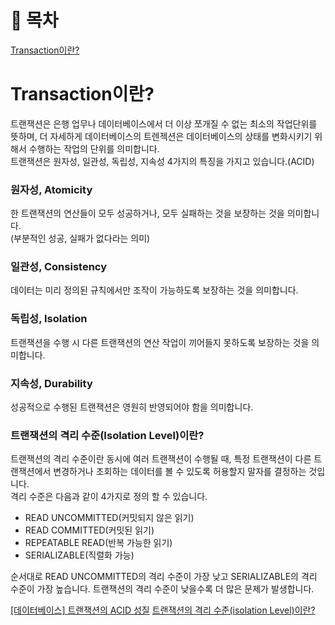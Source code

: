 # 💬 목차

[Transaction이란?](#transaction이란)

# Transaction이란?

트랜잭션은 은행 업무나 데이터베이스에서 더 이상 쪼개질 수 없는 최소의 작업단위를 뜻하며,
더 자세하게 데이터베이스의 트렌젝션은 데이터베이스의 상태를 변화시키기 위해서 수행하는 작업의 단위를 의미합니다.  
트랜잭션은 원자성, 일관성, 독립성, 지속성 4가지의 특징을 가지고 있습니다.(ACID)

### 원자성, Atomicity
한 트랜잭션의 연산들이 모두 성공하거나, 모두 실패하는 것을 보장하는 것을 의미합니다.  
(부분적인 성공, 실패가 없다라는 의미)
### 일관성, Consistency
데이터는 미리 정의된 규칙에서만 조작이 가능하도록 보장하는 것을 의미합니다.
### 독립성, Isolation
트랜잭션을 수행 시 다른 트랜잭션의 연산 작업이 끼어들지 못하도록 보장하는 것을 의미합니다.
### 지속성, Durability
성공적으로 수행된 트랜잭션은 영원히 반영되어야 함을 의미합니다.

### 트랜잭션의 격리 수준(Isolation Level)이란?
트랜잭션의 격리 수준이란 동시에 여러 트랜잭션이 수행될 때,
특정 트랜잭션이 다른 트랜잭션에서 변경하거나 조회하는 데이터를 볼 수 있도록 허용할지 말자를 결정하는 것입니다.  
격리 수준은 다음과 같이 4가지로 정의 할 수 있습니다.
- READ UNCOMMITTED(커밋되지 않은 읽기)
- READ COMMITTED(커밋된 읽기)
- REPEATABLE READ(반복 가능한 읽기)
- SERIALIZABLE(직렬화 가능)

순서대로 READ UNCOMMITTED의 격리 수준이 가장 낮고 SERIALIZABLE의 격리 수준이 가장 높습니다.
트랜잭션의 격리 수준이 낮을수록 더 많은 문제가 발생합니다.


[[데이터베이스] 트랜잭션의 ACID 성질](https://hanamon.kr/%EB%8D%B0%EC%9D%B4%ED%84%B0%EB%B2%A0%EC%9D%B4%EC%8A%A4-%ED%8A%B8%EB%9E%9C%EC%9E%AD%EC%85%98%EC%9D%98-acid-%EC%84%B1%EC%A7%88/)
[트랜잭션의 격리 수준(isolation Level)이란?](https://nesoy.github.io/articles/2019-05/Database-Transaction-isolation)